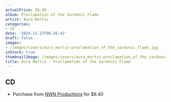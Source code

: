 ```yaml
---
actualPrice: $8.40
album: Proclamation of the Sardonic Flame
artist: Aura Mortis
categories:
- CD
date: '2024-11-23T06:26:42'
draft: false
images:
- /images/covers/aura_mortis-proclamation_of_the_sardonic_flame.jpg
inStock: true
thumbnailImage: /images/covers/aura_mortis-proclamation_of_the_sardonic_flame-thumb.jpg
title: Aura Mortis - Proclamation of the Sardonic Flame
---
```


## CD
* Purchase from [NWN Productions](http://shop.nwnprod.com/index.php?route=product/product&path=93&product_id=20713&sort=pd.name&order=ASC) for $8.40
